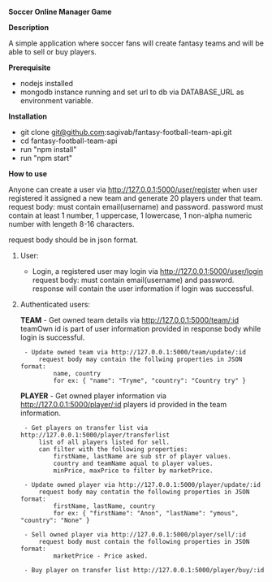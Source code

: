  **Soccer Online Manager Game**

 **Description**

A simple application where soccer fans will create fantasy teams and will be able to sell or buy players.

**Prerequisite**

- nodejs installed
- mongodb instance running and set url to db via DATABASE_URL as environment variable.

**Installation**

- git clone git@github.com:sagivab/fantasy-football-team-api.git
- cd fantasy-football-team-api
- run "npm install"
- run "npm start"

**How to use**

Anyone can create a user via http://127.0.0.1:5000/user/register
when user registered it assigned a new team and generate 20 players under that team.
request body: must contain email(username) and password.
password must contain at least 1 number, 1 uppercase, 1 lowercase, 1 non-alpha numeric number with lengeth 8-16 characters.

request body should be in json format.

1. User:

    - Login, a registered user may login via  http://127.0.0.1:5000/user/login
        request body: must contain email(username) and password.
		response will contain the user information if login was successful.

2. Authenticated users:

	**TEAM**
		- Get owned team details via http://127.0.0.1:5000/team/:id
			teamOwn id is part of user information provided in response body while login is successful.

		- Update owned team via http://127.0.0.1:5000/team/update/:id
			request body may contain the follwing properties in JSON format:
				name, country
				for ex: { "name": "Tryme", "country": "Country try" }

	**PLAYER**
		- Get owned player information via http://127.0.0.1:5000/player/:id
			players id provided in the team information.

		- Get players on transfer list via http://127.0.0.1:5000/player/transferlist
			list of all players listed for sell.
			can filter with the following properties:
				firstName, lastName are sub str of player values.
				country and teamName aqual to player values.
				minPrice, maxPrice to filter by marketPrice.

		- Update owned player via http://127.0.0.1:5000/player/update/:id
			request body may contatin the following properties in JSON format:
				firstName, lastName, country
				for ex: { "firstName": "Anon", "lastName": "ymous", "country": "None" }

		- Sell owned player via http://127.0.0.1:5000/player/sell/:id
			request body must contain the following properties in JSON format:
				marketPrice - Price asked.

		- Buy player on transfer list http://127.0.0.1:5000/player/buy/:id
